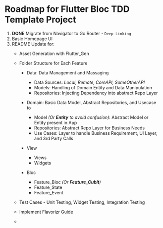 # Roadmap for Flutter Bloc TDD Template Project

1.  **DONE** Migrate from Navigator to Go Router - `Deep Linking` 
2. Basic Homepage UI
3. README Update for:
    * Asset Generation with Flutter_Gen
    * Folder Structure for Each Feature
        - Data: Data Management and Massaging
            - Data Sources: _Local, Remote, CoreAPI, SomeOtherAPI_
            - Models: Handling of Domain Entity and Data Manipulation
            - Repositories: Injecting Dependency into abstract Repo Layer

        - Domain: Basic Data Model, Abstract Repositories, and Usecase to 
            - Model _(Or **Entity** to avoid confusion)_: Abstract Model or Entity present in App
            - Repositories: Abstract Repo Layer for Business Needs
            - Use Cases: Layer to handle Business Requirement, UI Layer, and 3rd Party Calls

        - View
            - Views
            - Widgets

        - Bloc
            - Feature_Bloc _(Or **Feature_Cubit**)_
            - Feature_State
            - Feature_Event

    * Test Cases - Unit Testing, Widget Testing, Integration Testing
    * Implement Flavorizr Guide
    * 